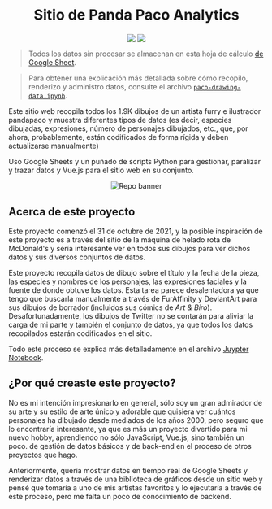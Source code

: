 <h1 align="center">Sitio de Panda Paco Analytics</h1>
<p align="center">
  <img src="https://img.shields.io/github/commit-activity/m/skepfusky/pandapaco-art-statistics?color=darkgreen&label=commits%2Fmonth&style=flat-square" align="center">
  <img src="https://img.shields.io/github/last-commit/skepfusky/pandapaco-art-statistics?style=flat-square" align="center">
</p>

> Todos los datos sin procesar se almacenan en esta hoja de cálculo [de Google Sheet][sheet].

> Para obtener una explicación más detallada sobre cómo recopilo, renderizo y administro
datos, consulte el archivo [`paco-drawing-data.ipynb`][notebook].

Este sitio web recopila todos los 1.9K dibujos de un artista furry e ilustrador pandapaco
y muestra diferentes tipos de datos (es decir, especies dibujadas, expresiones, número
de personajes dibujados, etc., que, por ahora, probablemente, están codificados de forma
rígida y deben  actualizarse manualmente)

Uso Google Sheets y un puñado de scripts Python para gestionar, paralizar y trazar datos
y Vue.js para el sitio web en su conjunto.

<p align="center">
  <img src="https://github.com/skepfusky/pandapaco-art-statistics/blob/main/project-banner-new.png?raw=true" alt="Repo banner">
</p>

## Acerca de este proyecto

Este proyecto comenzó el 31 de octubre de 2021, y la posible inspiración de este proyecto
es a través del sitio de la máquina de helado rota de McDonald's y sería interesante ver
en todos sus dibujos para ver dichos datos y sus diversos conjuntos de datos.

Este proyecto recopila datos de dibujo sobre el título y la fecha de la pieza, las
especies y nombres de los personajes, las expresiones faciales y la fuente de donde
obtuve los datos.  Esta tarea parece desalentadora ya que tengo que buscarla
manualmente a través de FurAffinity y DeviantArt para sus dibujos de borrador (incluidos
sus cómics de *Art & Biro*).  Desafortunadamente, los dibujos de Twitter no se contarán
para aliviar la carga de mi parte y también el conjunto de datos, ya que todos los datos
recopilados estarán codificados en el sitio.

Todo este proceso se explica más detalladamente en el archivo
[Juypter Notebook][notebook].

## ¿Por qué creaste este proyecto?

No es mi intención impresionarlo en general, sólo soy un gran admirador de su
arte y su estilo de arte único y adorable que quisiera ver cuántos personajes
ha dibujado desde mediados de los años 2000, pero seguro que lo encontraría
interesante, ya que es más un proyecto divertido para mi nuevo hobby,
aprendiendo no sólo JavaScript, Vue.js, sino también un poco. de gestión de
datos básicos y de back-end en el proceso de otros proyectos que hago.

Anteriormente, quería mostrar datos en tiempo real de Google Sheets y renderizar datos
a través de una biblioteca de gráficos desde un sitio web y pensé que tomaría a uno de
mis artistas favoritos y lo ejecutaría a través de este proceso, pero me falta un poco
de conocimiento de backend.

[notebook]: https://github.com/skepfusky/pandapaco-art-statistics/blob/main/data/paco-drawing-data.ipynb
[sheet]: https://docs.google.com/spreadsheets/d/1fpNL-qbfZ53H-6WdqEB2X9rwn9QmM1porJqKgBC7rPk/edit?usp=sharing